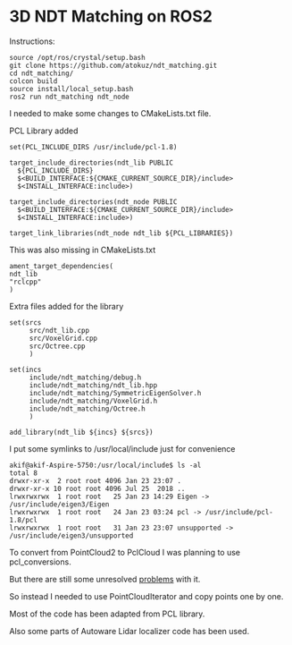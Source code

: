 # 3D NDT Matching on ROS2

Instructions:

```
source /opt/ros/crystal/setup.bash
git clone https://github.com/atokuz/ndt_matching.git
cd ndt_matching/
colcon build
source install/local_setup.bash
ros2 run ndt_matching ndt_node
```


I needed to make some changes to CMakeLists.txt file.

PCL Library added
```
set(PCL_INCLUDE_DIRS /usr/include/pcl-1.8) 

target_include_directories(ndt_lib PUBLIC
  ${PCL_INCLUDE_DIRS}
  $<BUILD_INTERFACE:${CMAKE_CURRENT_SOURCE_DIR}/include>
  $<INSTALL_INTERFACE:include>)

target_include_directories(ndt_node PUBLIC
  $<BUILD_INTERFACE:${CMAKE_CURRENT_SOURCE_DIR}/include>
  $<INSTALL_INTERFACE:include>)

target_link_libraries(ndt_node ndt_lib ${PCL_LIBRARIES})
```
This was also missing in CMakeLists.txt
   ```
ament_target_dependencies(
  ndt_lib
  "rclcpp"
)
```
Extra files added for the library
   ```
set(srcs
        src/ndt_lib.cpp
        src/VoxelGrid.cpp
        src/Octree.cpp
        )

set(incs
        include/ndt_matching/debug.h
        include/ndt_matching/ndt_lib.hpp
        include/ndt_matching/SymmetricEigenSolver.h
        include/ndt_matching/VoxelGrid.h
        include/ndt_matching/Octree.h
        )

add_library(ndt_lib ${incs} ${srcs})
```
I put some symlinks to /usr/local/include just for convenience
```
akif@akif-Aspire-5750:/usr/local/include$ ls -al
total 8
drwxr-xr-x  2 root root 4096 Jan 23 23:07 .
drwxr-xr-x 10 root root 4096 Jul 25  2018 ..
lrwxrwxrwx  1 root root   25 Jan 23 14:29 Eigen -> /usr/include/eigen3/Eigen
lrwxrwxrwx  1 root root   24 Jan 23 03:24 pcl -> /usr/include/pcl-1.8/pcl
lrwxrwxrwx  1 root root   31 Jan 23 23:07 unsupported -> /usr/include/eigen3/unsupported
```
To convert from PointCloud2 to PclCloud I was planning to use pcl_conversions.

But there are still some unresolved [problems](https://github.com/ros2/pcl_conversions/issues/3) with it.

So instead I needed to use PointCloudIterator and copy points one by one.


Most of the code has been adapted from PCL library.

Also some parts of Autoware Lidar localizer code has been used.


